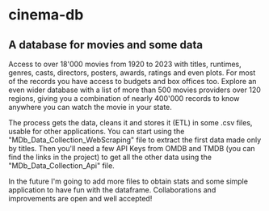 # cinema-db
## A database for movies and some data


Access to over 18'000 movies from 1920 to 2023 with titles, runtimes, genres, casts, directors, posters, awards, ratings and even plots.
For most of the records you have access to budgets and box offices too.
Explore an even wider database with a list of more than 500 movies providers over 120 regions, giving you a combination of nearly 400'000 records to know anywhere you can watch the movie in your state.

The process gets the data, cleans it and stores it (ETL) in some .csv files, usable for other applications. 
You can start using the "MDb_Data_Collection_WebScraping" file to extract the first data made only by titles.
Then you'll need a few API Keys from OMDB and TMDB (you can find the links in the project) to get all the other data using the "MDb_Data_Collection_Api" file.

In the future I'm going to add more files to obtain stats and some simple application to have fun with the dataframe. Collaborations and improvements are open and well accepted! 
